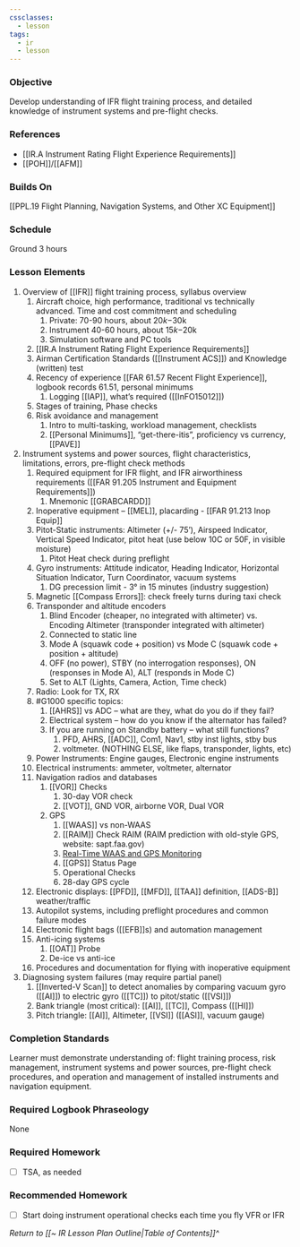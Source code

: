 ```yaml
---
cssclasses:
  - lesson
tags:
  - ir
  - lesson
---
```

### Objective
Develop understanding of IFR flight training process, and detailed knowledge of instrument systems and pre-flight checks.

### References
- [[IR.A Instrument Rating Flight Experience Requirements]]
- [[POH]]/[[AFM]] 

### Builds On
[[PPL.19 Flight Planning, Navigation Systems, and Other XC Equipment]]

### Schedule
Ground 3 hours

### Lesson Elements
1. Overview of [[IFR]] flight training process, syllabus overview 
	1. Aircraft choice, high performance, traditional vs technically advanced. Time and cost commitment and scheduling 
		1. Private: 70-90 hours, about $20k-$30k
		2. Instrument 40-60 hours, about $15k-$20k
		3. Simulation software and PC tools 
	2. [[IR.A Instrument Rating Flight Experience Requirements]]
	3. Airman Certification Standards ([[Instrument ACS]]) and Knowledge (written) test
	4. Recency of experience [[FAR 61.57 Recent Flight Experience]], logbook records 61.51, personal minimums 
		1. Logging [[IAP]], what’s required  ([[InFO15012]])
	5. Stages of training, Phase checks 
	6. Risk avoidance and management 
		1. Intro to multi-tasking, workload management, checklists 
		2. [[Personal Minimums]], “get-there-itis”, proficiency vs currency, [[PAVE]] 
2. Instrument systems and power sources, flight characteristics, limitations, errors, pre-flight check methods 
	1. Required equipment for IFR flight, and IFR airworthiness requirements ([[FAR 91.205 Instrument and Equipment Requirements]])
		1. Mnemonic [[GRABCARDD]]
	2. Inoperative equipment – [[MEL]], placarding - [[FAR 91.213 Inop Equip]]
	3. Pitot-Static instruments: Altimeter (+/- 75’), Airspeed Indicator, Vertical Speed Indicator, pitot heat (use below 10C or 50F, in visible moisture) 
		1. Pitot Heat check during preflight
	4. Gyro instruments: Attitude indicator, Heading Indicator, Horizontal Situation Indicator, Turn Coordinator, vacuum systems 
		1. DG precession limit - 3° in 15 minutes (industry suggestion)
	5. Magnetic [[Compass Errors]]: check freely turns during taxi check
	6. Transponder and altitude encoders
		1. Blind Encoder (cheaper, no integrated with altimeter) vs. Encoding Altimeter (transponder integrated with altimeter)
		2. Connected to static line
		3. Mode A (squawk code + position) vs Mode C (squawk code + position + altitude)
		4. OFF (no power), STBY (no interrogation responses), ON (responses in Mode A), ALT (responds in Mode C)
		5. Set to ALT (Lights, Camera, Action, Time check)
	7. Radio: Look for TX, RX
	8. #G1000 specific topics: 
		1. [[AHRS]] vs ADC – what are they, what do you do if they fail?
		2. Electrical system – how do you know if the alternator has failed? 
		3. If you are running on Standby battery – what still functions?
			1. PFD, AHRS, [[ADC]], Com1, Nav1, stby inst lights, stby bus 
			2. voltmeter. (NOTHING ELSE, like flaps, transponder, lights, etc) 
	9. Power Instruments: Engine gauges, Electronic engine instruments
	10. Electrical instruments: ammeter, voltmeter, alternator 
	11. Navigation radios and databases 
		1. [[VOR]] Checks
			1. 30-day VOR check
			2. [[VOT]], GND VOR, airborne VOR, Dual VOR
		3. GPS 
			1. [[WAAS]] vs non-WAAS
			2. [[RAIM]] Check RAIM (RAIM prediction with old-style GPS, website: sapt.faa.gov)
			3. [Real-Time WAAS and GPS Monitoring](https://www.nstb.tc.faa.gov/realtime-plots.html)
			4. [[GPS]] Status Page
			5. Operational Checks
			6. 28-day GPS cycle
	12. Electronic displays: [[PFD]], [[MFD]], [[TAA]] definition, [[ADS-B]] weather/traffic
	13. Autopilot systems, including preflight procedures and common failure modes 
	14. Electronic flight bags ([[EFB]]s) and automation management 
	15. Anti-icing systems 
		1. [[OAT]] Probe
		2. De-ice vs anti-ice
	16. Procedures and documentation for flying with inoperative equipment 
3. Diagnosing system failures (may require partial panel)
	1. [[Inverted-V Scan]] to detect anomalies by comparing vacuum gyro ([[AI]]) to electric gyro ([[TC]]) to pitot/static ([[VSI]])
	2. Bank triangle (most critical): [[AI]], [[TC]], Compass ([[HI]]) 
	3. Pitch triangle: [[AI]], Altimeter, [[VSI]] ([[ASI]], vacuum gauge) 

### Completion Standards
Learner must demonstrate understanding of: flight training process, risk management, instrument systems and power sources, pre-flight check procedures, and operation and management of installed instruments and navigation equipment.

### Required Logbook Phraseology
None

### Required Homework
- [ ] TSA, as needed

### Recommended Homework
- [ ] Start doing instrument operational checks each time you fly VFR or IFR

*Return to [[~ IR Lesson Plan Outline|Table of Contents]]^*